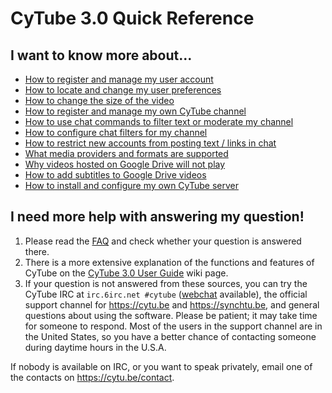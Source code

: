
# CyTube 3.0 Quick Reference

## I want to know more about...

* [How to register and manage my user account](account-mgmt.md)
* [How to locate and change my user preferences](user-settings.md)
* [How to change the size of the video](video-size.md)
* [How to register and manage my own CyTube channel](channel-mgmt.md)
* [How to use chat commands to filter text or moderate my channel](chat-commands.md)
* [How to configure chat filters for my channel](chat-filters.md)
* [How to restrict new accounts from posting text / links in chat](new-account-chat-restrictions.md)
* [What media providers and formats are supported](supported-media-providers.md)
* [Why videos hosted on Google Drive will not play](gdrive-script-install.md)
* [How to add subtitles to Google Drive videos](google-drive-subtitles.md)
* [How to install and configure my own CyTube server](cytube-3-install.md)

## I need more help with answering my question!
1. Please read the [FAQ](https://github.com/AssTractionHero/cytube/wiki/FAQ) and check whether your question is answered there.
2. There is a more extensive explanation of the functions and features of CyTube on the [CyTube 3.0 User Guide](https://github.com/AssTractionHero/cytube/wiki/CyTube-3.0-User-Guide) wiki page.
3. If your question is not answered from these sources,  you can try the CyTube IRC at `irc.6irc.net #cytube` ([webchat](https://webchat.6irc.net/?channels=cytube) available), the official support channel for https://cytu.be and https://synchtu.be, and general questions about using the software.  Please be patient; it may take time for someone to respond. Most of the users in the support channel are in the United States, so you have a better chance of contacting someone during daytime hours in the U.S.A.

If nobody is available on IRC, or you want to speak privately, email one of the contacts on https://cytu.be/contact.
